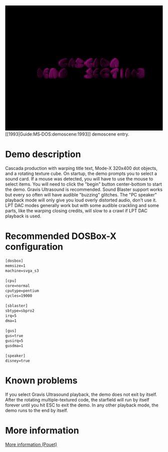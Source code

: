 <img src="images/Demoscene:Hex-Appeal-by-Cascada-(1993).gif" width="640" height="400"><br>
[[1993|Guide:MS‐DOS:demoscene:1993]] demoscene entry.

# Demo description

Cascada production with warping title text, Mode-X 320x400 dot objects, and a rotating texture cube.
On startup, the demo prompts you to select a sound card. If a mouse was detected, you will have to use the mouse to select items. You will need to click the "begin" button center-bottom to start the demo. Gravis Ultrasound is recommended. Sound Blaster support works but every so often will have audible "buzzing" glitches. The "PC speaker" playback mode will only give you loud overly distorted audio, don't use it. LPT DAC modes generally work but with some audible crackling and some parts, like the warping closing credits, will slow to a crawl if LPT DAC playback is used.

# Recommended DOSBox-X configuration

    [dosbox]
    memsize=1
    machine=svga_s3
    
    [cpu]
    core=normal
    cputype=pentium
    cycles=19000
    
    [sblaster]
    sbtype=sbpro2
    irq=5
    dma=1
    
    [gus]
    gus=true
    gusirq=5
    gusdma=1

    [speaker]
    disney=true

# Known problems

If you select Gravis Ultrasound playback, the demo does not exit by itself. After the rotating multiple-textured code, the starfield will run by itself forever until you hit ESC to exit the demo. In any other playback mode, the demo runs to the end by itself.

# More information

[More information (Pouet)](http://www.pouet.net/prod.php?which=1157)
